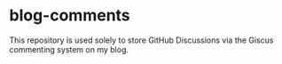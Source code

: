 # blog-comments
This repository is used solely to store GitHub Discussions via the Giscus commenting system on my blog.
